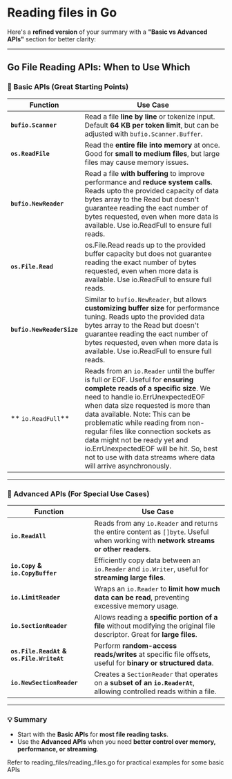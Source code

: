 # Reading files in Go

Here's a **refined version** of your summary with a **"Basic vs Advanced APIs"** section for better clarity:  

---

## **Go File Reading APIs: When to Use Which**  

### **🔹 Basic APIs (Great Starting Points)**
| **Function** | **Use Case** |
|-------------|-------------|
| **`bufio.Scanner`** | Read a file **line by line** or tokenize input. Default **64 KB per token limit**, but can be adjusted with `bufio.Scanner.Buffer`. |
| **`os.ReadFile`** | Read the **entire file into memory** at once. Good for **small to medium files**, but large files may cause memory issues. |
| **`bufio.NewReader`** | Read a file **with buffering** to improve performance and **reduce system calls**. Reads upto the provided capacity of data bytes array to the Read but doesn't guarantee reading the eact number of bytes requested, even when more data is available. Use io.ReadFull to ensure full reads. |
| **`os.File.Read`** | os.File.Read reads up to the provided buffer capacity but does not guarantee reading the exact number of bytes requested, even when more data is available. Use io.ReadFull to ensure full reads. |
| **`bufio.NewReaderSize`** | Similar to `bufio.NewReader`, but allows **customizing buffer size** for performance tuning. Reads upto the provided data bytes array to the Read but doesn't guarantee reading the eact number of bytes requested, even when more data is available. Use io.ReadFull to ensure full reads. |
| ** `io.ReadFull`** | Reads from an `io.Reader` until the buffer is full or EOF. Useful for **ensuring complete reads of a specific size**. We need to handle io.ErrUnexpectedEOF when data size requested is more than data available. Note: This can be problematic while reading from non-regular files like connection sockets as data might not be ready yet and io.ErrUnexpectedEOF will be hit. So, best not to use with data streams where data will arrive asynchronously.|
---

### **🔹 Advanced APIs (For Special Use Cases)**
| **Function** | **Use Case** |
|-------------|-------------|
| **`io.ReadAll`** | Reads from any `io.Reader` and returns the entire content as `[]byte`. Useful when working with **network streams or other readers**. |
| **`io.Copy` & `io.CopyBuffer`** | Efficiently copy data between an `io.Reader` and `io.Writer`, useful for **streaming large files**. |
| **`io.LimitReader`** | Wraps an `io.Reader` to **limit how much data can be read**, preventing excessive memory usage. |
| **`io.SectionReader`** | Allows reading a **specific portion of a file** without modifying the original file descriptor. Great for **large files**. |
| **`os.File.ReadAt` & `os.File.WriteAt`** | Perform **random-access reads/writes** at specific file offsets, useful for **binary or structured data**. |
| **`io.NewSectionReader`** | Creates a `SectionReader` that operates on a **subset of an `io.ReaderAt`**, allowing controlled reads within a file. |

---

### **💡 Summary**
- Start with the **Basic APIs** for **most file reading tasks**.  
- Use the **Advanced APIs** when you need **better control over memory, performance, or streaming**.  

Refer to reading_files/reading_files.go for practical examples for some basic APIs